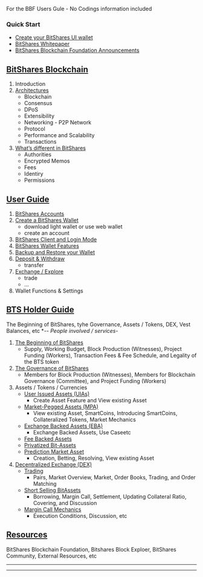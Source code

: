 For the BBF Users Gule - No Codings information included


### Quick Start
- [Create your BitShares UI wallet](/bbf/user_guide/create_account.md#create-an-account)
- [BitShares Whitepaper](http://www.bitshares.foundation/papers/BitSharesBlockchain.pdf)
- [BitShares Blockchain Foundation Announcements ](http://www.bitshares.foundation/)

## [BitShares Blockchain](/bbf/tech/Readme.md#the-bitshares-blockchain)
1. Introduction
2. [Architectures](/bbf/tech/architecture.md#architectures)
    - Blockchain
    - Consensus
    - DPoS
    - Extensibility
    - Networking - P2P Network
    - Protocol
    - Performance and Scalability
    - Transactions
3. [What’s different in BitShares](/bbf/tech/diff_bitshares.md#whats-different-in-bitshares)
    - Authorities
    - Encrypted Memos
    - Fees
    - Identiry
    - Permissions
  
## [User Guide](/bbf/user_guide#user-guide) 
1. [BitShares Accounts](/bbf/user_guide/accounts#bitshares-accounts)
2. [Create a BitShares Wallet](/bbf/user_guide/create_account.md#create-a-bitshares-wallet)
    - download light wallet or use web wallet
    - create an account
3. [BitShares Client and Login Mode](/bbf/user_guide/bitshares_client.md#bitshares-client-and-login-mode)
4. [BitShares Wallet Features](/bbf/user_guide/wallet_options1.md#bitshares-wallet-features)
5. [Backup and Restore your Wallet](/bbf/user_guide/backup_local_wallet.md#backups-and-restore-your-wallet)
6. [Deposit & Withdraw](/bbf/user_guide#deposit--withdraw)
    - transfer
7. [Exchange / Explore](/bbf/user_guide#exchange--explore)
    - trade
    - ...
8. Wallet Functions & Settings 

## [BTS Holder Guide](/bbf/bts_holder_guide#bts-holder-guide)
The Beginning of BitShares, tyhe Governance, Assets / Tokens, DEX, Vest Balances, etc
**-- People involved / services*-

1. [The Beginning of BitShares](/bbf/bts_holder_guide/initial-allocation.md#the-beginning-of-bitshares)
    - Supply, Working Budget, Block Production (Witnesses), Project Funding (Workers), Transaction Fees & Fee Schedule, and Legality of the BTS token
2. [The Governance of BitShares](/bbf/bts_holder_guide/governance.md#the-governance-of-bitshares)
     - Members for Block Production (Witnesses), Members for Blockchain Governance (Committee), and Project Funding (Workers)
3. Assets / Tokens / Currencies
      - [User Issued Assets (UIAs)](/bbf/bts_holder_guide/assets/uia.md#user-issued-assets-uias)
        - Create Asset Feature and View existing Asset
      - [Market-Pegged Assets (MPA)](/bbf/bts_holder_guide/assets/mpa.md#market-pegged-assets-mpa)
        - View existing Asset, SmartCoins, Introducing SmartCoins, Collateralized Tokens, Market Mechanics
      - [Exchange Backed Assets (EBA)](/bbf/bts_holder_guide/assets/eba.md#exchange-backed-assets-eba)
        - Exchange Backed Assets, Use Caseetc
      - [Fee Backed Assets](/bbf/bts_holder_guide/assets/fee_backed_assets.md#fee-backed-assets)
      - [Privatized Bit-Assets](/bbf/bts_holder_guide/assets/privatized_bitassts.md#privatized-bit-assets)
      - [Prediction Market Asset](/bbf/bts_holder_guide/assets/prediction_market_asset.md#prediction-market-asset)
        - Creation, Betting, Resolving, View existing Asset
4. [Decentralized Exchange (DEX)](/bbf/bts_holder_guide/assets/dex.md#decentralized-exchange)
      - [Trading](/bbf/bts_holder_guide/assets/dex-trading.md#trading)
        - Pairs, Market Overview, Market, Order Books, Trading, and Order Matching
      - [Short Selling BitAssets](/bbf/bts_holder_guide/assets/dex-short-selling-bitassets.md#short-selling-bitassets)
        - Borrowing, Margin Call, Settlement, Updating Collateral Ratio, Covering, and Discussion
      - [Margin Call Mechanics](/bbf/bts_holder_guide/assets/dex-margin-call-mechanics.md#margin-call-mechanics)
        - Execution Conditions, Discussion, etc 



## [Resources](/bbf/resources#resources)
BitShares Blockchain Foundation, Bitshares Block Exploer, BitShares Community, External Resources, etc

***
***

